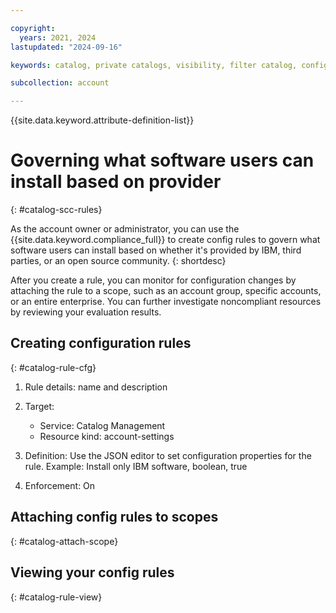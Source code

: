 ```yaml
---

copyright:
  years: 2021, 2024
lastupdated: "2024-09-16"

keywords: catalog, private catalogs, visibility, filter catalog, config rules, security, compliance, catalog filtering, restrict

subcollection: account

---
```



{{site.data.keyword.attribute-definition-list}}

# Governing what software users can install based on provider  
{: #catalog-scc-rules}

As the account owner or administrator, you can use the {{site.data.keyword.compliance_full}} to create config rules to govern what software users can install based on whether it's provided by IBM, third parties, or an open source community. 
{: shortdesc}

After you create a rule, you can monitor for configuration changes by attaching the rule to a scope, such as an account group, specific accounts, or an entire enterprise. You can further investigate noncompliant resources by reviewing your evaluation results. 

## Creating configuration rules
{: #catalog-rule-cfg}

1. Rule details: name and description
1. Target:

   * Service: Catalog Management
   * Resource kind: account-settings
1. Definition: Use the JSON editor to set configuration properties for the rule. Example: Install only IBM software, boolean, true
1. Enforcement: On

## Attaching config rules to scopes
{: #catalog-attach-scope}

## Viewing your config rules
{: #catalog-rule-view}


 
